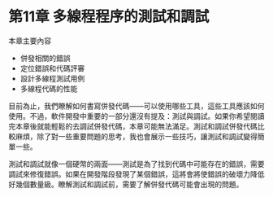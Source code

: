 # 第11章 多線程程序的測試和調試

本章主要內容

- 併發相關的錯誤
- 定位錯誤和代碼評審
- 設計多線程測試用例
- 多線程代碼的性能

目前為止，我們瞭解如何書寫併發代碼——可以使用哪些工具，這些工具應該如何使用。不過，軟件開發中重要的一部分還沒有提及：測試與調試。如果你希望閱讀完本章後就能輕鬆的去調試併發代碼，本章可能無法滿足。測試和調試併發代碼比較麻煩，除了對一些重要問題的思考，我也會展示一些技巧，讓測試和調試變得簡單一些。

測試和調試就像一個硬幣的兩面——測試是為了找到代碼中可能存在的錯誤，需要調試來修復錯誤。如果在開發階段發現了某個錯誤，這將會將使錯誤的破壞力降低好幾個數量級。瞭解測試和調試前，需要了解併發代碼可能會出現的問題。
